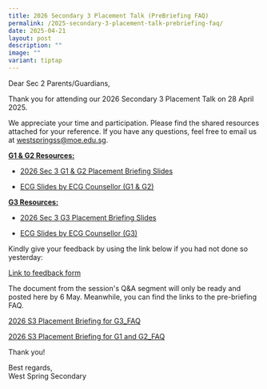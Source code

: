 ```yaml
---
title: 2026 Secondary 3 Placement Talk (PreBriefing FAQ)
permalink: /2025-secondary-3-placement-talk-prebriefing-faq/
date: 2025-04-21
layout: post
description: ""
image: ""
variant: tiptap
---
```

<p>Dear Sec 2 Parents/Guardians,</p>
<p></p>
<p>Thank you for attending our 2026 Secondary 3 Placement Talk on 28 April
2025.</p>
<p>We appreciate your time and participation. Please find the shared resources
attached for your reference. If you have any questions, feel free to email
us at <a href="mailto:westspringss@moe.edu.sg" rel="noopener noreferrer nofollow" target="_blank">westspringss@moe.edu.sg</a>.</p>
<p></p>
<p><strong><u>G1 &amp; G2 Resources:</u></strong>
</p>
<ul data-tight="true" class="tight">
<li>
<p><a href="/files/2026_Sec_3_G1G2_Placement_Briefing_for_Parents_28_Apr_Final.pdf" rel="noopener nofollow" target="_blank">2026 Sec 3 G1 &amp; G2 Placement Briefing Slides</a>
</p>
</li>
<li>
<p><a href="/files/WSSS_Sec_3_Placement_ECG__G1_2_.pdf" rel="noopener nofollow" target="_blank">ECG Slides by ECG Counsellor (G1 &amp; G2)</a>
</p>
</li>
</ul>
<p></p>
<p><strong><u>G3 Resources:</u></strong>
</p>
<ul data-tight="true" class="tight">
<li>
<p><a href="/files/2026_Sec_3_G3_Placement_Briefing_for_Parents_28_Apr_Final.pdf" rel="noopener nofollow" target="_blank">2026 Sec 3 G3 Placement Briefing Slides</a>
</p>
</li>
<li>
<p><a href="/files/WSSS_Sec_3_Placement_ECG__G3_.pdf" rel="noopener nofollow" target="_blank">ECG Slides by ECG Counsellor (G3)</a>
</p>
</li>
</ul>
<p></p>
<p>Kindly give your feedback by using the link below if you had not done
so yesterday:</p>
<p><a href="https://go.gov.sg/2025s3feedback" rel="noopener nofollow" target="_blank">Link to feedback form</a>
</p>
<p></p>
<p>The document from the session's Q&amp;A segment will only be ready and
posted here by 6 May. Meanwhile, you can find the links to the pre-briefing
FAQ.</p>
<p></p>
<p><a href="/files/2026_S3_Placement_Briefing_for_G3_FAQ.pdf" rel="noopener nofollow" target="_blank">2026 S3 Placement Briefing for G3_FAQ</a>
</p>
<p><a href="/files/2026_S3_Placement_Briefing_for_G1_and_G2_FAQ.pdf" rel="noopener nofollow" target="_blank">2026 S3 Placement Briefing for G1 and G2_FAQ</a>
</p>
<p></p>
<p>Thank you!</p>
<p>Best regards,
<br>West Spring Secondary</p>
<p></p>